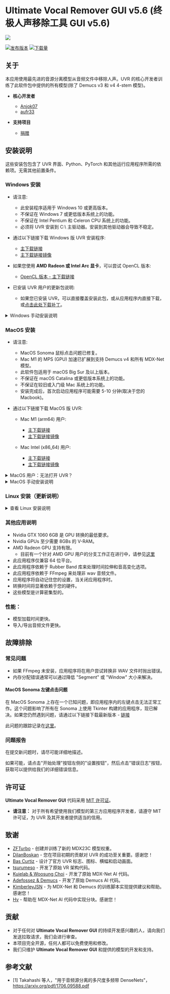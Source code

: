 # Ultimate Vocal Remover GUI v5.6 (终极人声移除工具 GUI v5.6)
<img src="https://raw.githubusercontent.com/Anjok07/ultimatevocalremovergui/master/gui_data/img/UVR_v5.6.png?raw=true" />

[![发布版本](https://img.shields.io/github/release/anjok07/ultimatevocalremovergui.svg)](https://github.com/anjok07/ultimatevocalremovergui/releases/latest)
[![下载量](https://img.shields.io/github/downloads/anjok07/ultimatevocalremovergui/total.svg)](https://github.com/anjok07/ultimatevocalremovergui/releases)

## 关于

本应用使用最先进的音源分离模型从音频文件中移除人声。UVR 的核心开发者训练了此软件包中提供的所有模型(除了 Demucs v3 和 v4 4-stem 模型)。

- **核心开发者**
    - [Anjok07](https://github.com/anjok07)
    - [aufr33](https://github.com/aufr33)

- **支持项目**
    - [捐赠](https://www.buymeacoffee.com/uvr5)

## 安装说明

这些安装包包含了 UVR 界面、Python、PyTorch 和其他运行应用程序所需的依赖项。无需其他前置条件。

### Windows 安装

- 请注意:
    - 此安装程序适用于 Windows 10 或更高版本。
    - 不保证在 Windows 7 或更低版本系统上的功能。
    - 不保证在 Intel Pentium 和 Celeron CPU 系统上的功能。
    - 必须将 UVR 安装到 C:\ 主驱动器。安装到其他驱动器会导致不稳定。

- 通过以下链接下载 Windows 版 UVR 安装程序:
    - [主下载链接](https://github.com/Anjok07/ultimatevocalremovergui/releases/download/v5.6/UVR_v5.6.0_setup.exe)
    - [主下载链接镜像](https://www.mediafire.com/file_premium/jiatpgp0ljou52p/UVR_v5.6.0_setup.exe/file)
- 如果您使用 **AMD Radeon 或 Intel Arc 显卡**，可以尝试 OpenCL 版本:
    - [OpenCL 版本 - 主下载链接](https://github.com/Anjok07/ultimatevocalremovergui/releases/download/v5.6/UVR_v5.6.0_setup_opencl.exe)
- 已安装 UVR 用户的更新包说明:
    - 如果您已安装 UVR，可以直接覆盖安装此包，或从应用程序内直接下载，或[点击此处下载补丁](https://github.com/Anjok07/ultimatevocalremovergui/releases/download/v5.6/UVR_Patch_10_6_23_4_27.exe)。

<details id="WindowsManual">
  <summary>Windows 手动安装说明</summary>

### Windows 手动安装

- 在[这里](https://github.com/Anjok07/ultimatevocalremovergui/archive/refs/heads/master.zip)下载并解压仓库
- 在[这里](https://www.python.org/ftp/python/3.9.8/python-3.9.8-amd64.exe)下载并安装 Python
   - 安装时请确保勾选"添加 python.exe 到 PATH"
- 在解压的仓库目录中运行以下命令:

```
python.exe -m pip install -r requirements.txt
```

如果您有兼容的 Nvidia GPU，请运行以下命令:

```
python.exe -m pip install --upgrade torch --extra-index-url https://download.pytorch.org/whl/cu117
```

如果您没有安装 FFmpeg 或 Rubber Band，且想避免繁琐的安装过程，请按照以下说明操作。

**FFmpeg 安装**

- 在[这里](https://www.gyan.dev/ffmpeg/builds/ffmpeg-release-essentials.zip)下载预编译版本
- 从压缩包中，将以下文件解压到 UVR 应用程序目录:
   - ```ffmpeg-5.1.2-essentials_build/bin/ffmpeg.exe```

**Rubber Band 安装**

要使用时间拉伸或音高变更工具，您需要安装 Rubber Band。

- 在[这里](https://breakfastquay.com/files/releases/rubberband-3.1.2-gpl-executable-windows.zip)下载预编译版本
- 从压缩包中，将以下文件解压到 UVR 应用程序目录:
   - ```rubberband-3.1.2-gpl-executable-windows/rubberband.exe```
   - ```rubberband-3.1.2-gpl-executable-windows/sndfile.dll```

</details>

### MacOS 安装
- 请注意:
    - MacOS Sonoma 鼠标点击问题已修复。
    - Mac M1 的 MPS (GPU) 加速已扩展到支持 Demucs v4 和所有 MDX-Net 模型。
    - 此软件包适用于 macOS Big Sur 及以上版本。
    - 不保证在 macOS Catalina 或更低版本系统上的功能。
    - 不保证在较旧或入门级 Mac 系统上的功能。
    - 安装完成后，首次启动应用程序可能需要 5-10 分钟(取决于您的 Macbook)。

- 通过以下链接下载 MacOS 版 UVR:
    - Mac M1 (arm64) 用户:
       - [主下载链接](https://github.com/Anjok07/ultimatevocalremovergui/releases/download/v5.6/Ultimate_Vocal_Remover_v5_6_MacOS_arm64.dmg)
       - [主下载链接镜像](https://www.mediafire.com/file_premium/u3rk54wsqadpy93/Ultimate_Vocal_Remover_v5_6_MacOS_arm64.dmg/file)

    - Mac Intel (x86_64) 用户:
       - [主下载链接](https://github.com/Anjok07/ultimatevocalremovergui/releases/download/v5.6/Ultimate_Vocal_Remover_v5_6_MacOS_x86_64.dmg)
       - [主下载链接镜像](https://www.mediafire.com/file_premium/2gf1werx5ly5ylz/Ultimate_Vocal_Remover_v5_6_MacOS_x86_64.dmg/file)

<details id="CannotOpen">
  <summary>MacOS 用户：无法打开 UVR？</summary>

> 由于 Apple 严格的应用程序安全性，您可能需要按照以下步骤操作才能打开 UVR。
>
> 首先，通过 Terminal.app 运行以下命令以允许从所有来源运行应用程序(建议在 UVR 正常打开后重新启用此限制)
> 
> ```bash
> sudo spctl --master-disable
> ```
> 
> 其次，运行以下命令以绕过公证: 
> 
> ```bash
> sudo xattr -rd com.apple.quarantine /Applications/Ultimate\ Vocal\ Remover.app
> ```

</details>

<details id="MacInstall">
  <summary>MacOS 手动安装说明</summary>

### MacOS 手动安装

- 在[这里](https://github.com/Anjok07/ultimatevocalremovergui/archive/refs/heads/master.zip)下载并保存此仓库
- 在[这里](https://www.python.org/ftp/python/3.10.9/python-3.10.9-macos11.pkg)下载并安装 Python 3.10
- 在保存的目录中运行以下命令 - 

```
pip3 install -r requirements.txt
```

- 如果您使用的是 M1 Mac，请接着运行以下命令。如果不是，请跳过此步骤。 - 

```
cp /Library/Frameworks/Python.framework/Versions/3.10/lib/python3.10/site-packages/_soundfile_data/libsndfile_arm64.dylib /Library/Frameworks/Python.framework/Versions/3.10/lib/python3.10/site-packages/_soundfile_data/libsndfile.dylib
```

**FFmpeg 安装**

- 安装完成后，在[这里](http://www.osxexperts.net)下载适合您系统的 FFmpeg 二进制文件，并将其放入主应用程序目录。

**Rubber Band 安装**

要使用时间拉伸或音高变更工具，您需要安装 Rubber Band。

- 在[这里](https://breakfastquay.com/files/releases/rubberband-3.1.2-gpl-executable-windows.zip)下载预编译版本
- 从压缩包中，将以下文件解压到 UVR/lib_v5 应用程序目录:
   - ```rubberband-3.1.2-gpl-executable-macos/rubberband```

此过程已在 MacBook Pro 2021 (使用 M1) 和 MacBook Air 2017 上测试，并确认可用。

</details>

### Linux 安装（更新说明）

<details id="LinuxInstall">
  <summary>查看 Linux 安装说明</summary>

<br />

**这些安装说明适用于基于 Debian 和 Arch 的 Linux 系统。**

---

#### **步骤 1: 下载仓库**
- 从 [GitHub](https://github.com/Anjok07/ultimatevocalremovergui/archive/refs/heads/master.zip) 下载并保存此仓库。
- 将下载的文件解压到您选择的目录。

---

#### **步骤 2: 安装依赖**
根据您的系统类型使用以下命令：

**对于基于 Debian 的系统 (Ubuntu, Mint 等)：**
```bash
sudo apt update && sudo apt upgrade
sudo apt-get install -y ffmpeg python3-pip python3-tk
```

**对于基于 Arch 的系统 (EndeavourOS)：**
```bash
sudo pacman -Syu
sudo pacman -S ffmpeg python-pip tk
```

---

#### **步骤 3: 设置虚拟环境（推荐）**
设置虚拟环境(venv)可确保程序的依赖项不会与系统范围的 Python 包发生冲突。

1. **导航到解压的仓库目录：**
   ```bash
   cd /path/to/ultimatevocalremovergui
   ```

2. **创建虚拟环境：**
   ```bash
   python3 -m venv venv
   ```

3. **激活虚拟环境：**
   - 对于 **基于 Debian 和 Arch 的系统：**
     ```bash
     source venv/bin/activate
     ```

4. **在虚拟环境中安装依赖：**
   ```bash
   pip install -r requirements.txt
   ```

---

#### **步骤 4: 运行应用程序**
在虚拟环境激活的情况下，启动应用程序：
```bash
python UVR.py
```

---

#### **重要说明**
1. **避免修改系统文件：**  
   之前的说明建议删除 `/usr/lib/python3.11/EXTERNALLY-MANAGED` 文件，这是危险的，可能会破坏 Python 包管理。请**不要**删除此文件。

2. **为什么使用虚拟环境？**  
   虚拟环境可以隔离程序的依赖项，防止与系统 Python 包发生冲突。更多信息请参见[这里](https://stackoverflow.com/questions/75602063/pip-install-r-requirements-txt-is-failing-this-environment-is-externally-mana/75696359#75696359)。

3. **已知问题和讨论：**  
   - [问题 #1578](https://github.com/Anjok07/ultimatevocalremovergui/issues/1578)  
   - [拉取请求 #1068](https://github.com/Anjok07/ultimatevocalremovergui/pull/1068)

---

如果遇到问题，请参考 [GitHub Issues](https://github.com/Anjok07/ultimatevocalremovergui/issues) 页面寻求帮助。

</details>

### 其他应用说明
- Nvidia GTX 1060 6GB 是 GPU 转换的最低要求。
- Nvidia GPUs 至少需要 8GBs 的 V-RAM。
- AMD Radeon GPU 支持有限。
   - 目前有一个针对 AMD GPU 用户的分支工作正在进行中，请参见[这里](https://github.com/Anjok07/ultimatevocalremovergui/tree/v5.6-amd-gpu)
- 此应用程序仅兼容 64 位平台。
- 此应用程序依赖于 Rubber Band 库来处理时间拉伸和音高变化选项。
- 此应用程序依赖于 FFmpeg 来处理非 wav 音频文件。
- 应用程序将自动记住您的设置，当关闭应用程序时。
- 转换时间将显著依赖于您的硬件。
- 这些模型是计算密集型的。

### 性能：
- 模型加载时间更快。
- 导入/导出音频文件更快。

## 故障排除

### 常见问题

- 如果 FFmpeg 未安装，应用程序将在用户尝试转换非 WAV 文件时抛出错误。
- 内存分配错误通常可以通过降低 "Segment" 或 "Window" 大小来解决。

#### MacOS Sonoma 左键点击问题
在 MacOS Sonoma 上存在一个已知问题，即应用程序内的左键点击无法正常工作。这个问题影响了所有在 Sonoma 上使用 Tkinter 构建的应用程序，现已解决。如果您仍然遇到问题，请通过以下链接下载最新版本 - [链接](https://github.com/Anjok07/ultimatevocalremovergui/releases/tag/v5.6)

此问题的跟踪记录在[这里](https://github.com/Anjok07/ultimatevocalremovergui/issues/840)。

### 问题报告

在提交新问题时，请尽可能详细地描述。

如果可能，请点击"开始处理"按钮左侧的"设置按钮"，然后点击"错误日志"按钮，获取可以提供给我们的详细错误信息。

## 许可证

**Ultimate Vocal Remover GUI** 代码采用 [MIT 许可证](LICENSE)。

- **请注意：** 对于所有希望使用我们模型的第三方应用程序开发者，请遵守 MIT 许可证，为 UVR 及其开发者提供适当的信用。

## 致谢
- [ZFTurbo](https://github.com/ZFTurbo) - 创建并训练了新的 MDX23C 模型权重。
- [DilanBoskan](https://github.com/DilanBoskan) - 您在项目初期的贡献对 UVR 的成功至关重要。感谢您！
- [Bas Curtiz](https://www.youtube.com/user/bascurtiz) - 设计了官方 UVR 标志、图标、横幅和启动画面。
- [tsurumeso](https://github.com/tsurumeso) - 开发了原始 VR 架构代码。
- [Kuielab & Woosung Choi](https://github.com/kuielab) - 开发了原始 MDX-Net AI 代码。
- [Adefossez & Demucs](https://github.com/facebookresearch/demucs) - 开发了原始 Demucs AI 代码。
- [KimberleyJSN](https://github.com/KimberleyJensen) - 为 MDX-Net 和 Demucs 的训练脚本实现提供建议和帮助。感谢您！
- [Hv](https://github.com/NaJeongMo/Colab-for-MDX_B) - 帮助在 MDX-Net AI 代码中实现分块。感谢您！

## 贡献

- 对于任何对 **Ultimate Vocal Remover GUI** 的持续开发感兴趣的人，请向我们发送拉取请求，我们会进行审查。
- 本项目完全开源，任何人都可以免费使用和修改。
- 我们只维护 **Ultimate Vocal Remover GUI** 和提供的模型的开发和支持。

## 参考文献
- [1] Takahashi 等人，"用于音频源分离的多尺度多频带 DenseNets"，https://arxiv.org/pdf/1706.09588.pdf
